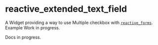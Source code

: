 # reactive_extended_text_field

A Widget providing a way to use Multiple checkbox with [`reactive_forms`](https://pub.dev/packages/reactive_forms). Example Work in progress.

Docs in progress.
